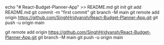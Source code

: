 echo "# React-Budget-Planner-App" >> README.md
git init
git add README.md
git commit -m "first commit"
git branch -M main
git remote add origin https://github.com/SinghHridyansh/React-Budget-Planner-App.git
git push -u origin main

git remote add origin https://github.com/SinghHridyansh/React-Budget-Planner-App.git
git branch -M main
git push -u origin main
